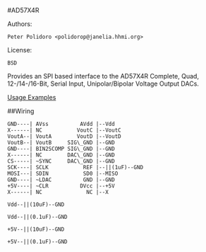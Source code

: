 #AD57X4R

Authors:

    Peter Polidoro <polidorop@janelia.hhmi.org>

License:

    BSD

Provides an SPI based interface to the AD57X4R Complete, Quad,
12-/14-/16-Bit, Serial Input, Unipolar/Bipolar Voltage Output DACs.

[Usage Examples](./examples)


##Wiring

    GND----| AVss          AVdd |--Vdd
    X------| NC           VoutC |--VoutC
    VoutA--| VoutA        VoutD |--VoutD
    VoutB--| VoutB     SIG\_GND |--GND
    GND----| BIN2SCOMP SIG\_GND |--GND
    X------| NC        DAC\_GND |--GND
    CS-----| ~SYNC     DAC\_GND |--GND
    SCK----| SCLK           REF |--||(1uF)--GND
    MOSI---| SDIN           SD0 |--MISO
    GND----| ~LDAC          GND |--GND
    +5V----| ~CLR          DVcc |--+5V
    X------| NC              NC |--X

    Vdd--||(10uF)--GND

    Vdd--||(0.1uF)--GND

    +5V--||(10uF)--GND

    +5V--||(0.1uF)--GND
